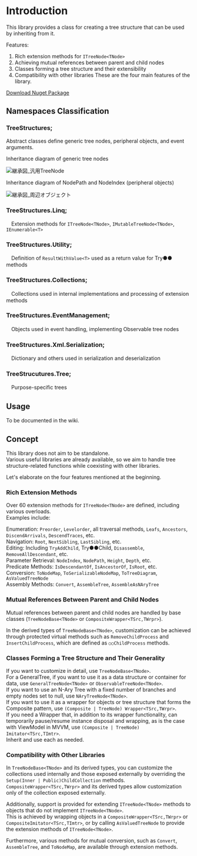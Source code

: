 # Introduction

This library provides a class for creating a tree structure that can be used by inheriting from it.

Features:

1. Rich extension methods for `ITreeNode<TNode>`
1. Achieving mutual references between parent and child nodes
1. Classes forming a tree structure and their extensibility
1. Compatibility with other libraries
These are the four main features of the library.

[Download Nuget Package](https://www.nuget.org/packages/TreeStructures/)  

## Namespaces Classification

### TreeStructures;
Abstract classes define generic tree nodes, peripheral objects, and event arguments.

Inheritance diagram of generic tree nodes

 ![継承図_汎用TreeNode](https://github.com/Houzkin/TreeStructures/assets/12586097/7ecb0437-3eb6-4569-bc97-09f2c9353820)

Inheritance diagram of NodePath and NodeIndex (peripheral objects)

![継承図_周辺オブジェクト](https://github.com/Houzkin/TreeStructure/assets/12586097/9f17c735-3e0e-40dc-b374-d4d6b380b03a)

### TreeStructures.Linq;
　Extension methods for `ITreeNode<TNode>`, `IMutableTreeNode<TNode>`, `IEnumerable<T>`
### TreeStructures.Utility;
　Definition of `ResultWithValue<T>` used as a return value for Try●● methods
### TreeStructures.Collections;
　Collections used in internal implementations and processing of extension methods
### TreeStructures.EventManagement;
　Objects used in event handling, implementing Observable tree nodes
### TreeStructures.Xml.Serialization;
　Dictionary and others used in serialization and deserialization
### TreeStrucutures.Tree;
　Purpose-specific trees
 
## Usage
To be documented in the wiki.

## Concept
This library does not aim to be standalone.   
Various useful libraries are already available, so we aim to handle tree structure-related functions while coexisting with other libraries.  
  
Let's elaborate on the four features mentioned at the beginning.

### Rich Extension Methods
Over 60 extension methods for `ITreeNode<TNode>` are defined, including various overloads.    
Examples include:

Enumeration: `Preorder`, `Levelorder`, all traversal methods, `Leafs`, `Ancestors`, `DiscendArrivals`, `DescendTraces`, etc.  
Navigation: `Root`, `NextSibling`, `LastSibling`, etc.   
Editing: Including `TryAddChild`, Try●●Child, `Disassemble`, `RemoveAllDescendant`, etc.  
Parameter Retrieval: `NodeIndex`, `NodePath`, `Height`, `Depth`, etc.  
Predicate Methods: `IsDescendantOf`, `IsAncestorOf`, `IsRoot`, etc.  
Conversion: `ToNodeMap`, `ToSerializableNodeMap`, `ToTreeDiagram`, `AsValuedTreeNode`  
Assembly Methods: `Convert`, `AssembleTree`, `AssembleAsNAryTree`

### Mutual References Between Parent and Child Nodes
Mutual references between parent and child nodes are handled by base classes (`TreeNodeBase<TNode>` or `CompositeWrapper<TSrc,TWrpr>`). 

In the derived types of `TreeNodeBase<TNode>`, customization can be achieved through protected virtual methods such as `RemoveChildProcess` and `InsertChildProcess`, which are defined as `○○ChildProcess` methods.

### Classes Forming a Tree Structure and Their Generality
If you want to customize in detail, use `TreeNodeBase<TNode>`.   
For a GeneralTree, if you want to use it as a data structure or container for data, use `GeneralTreeNode<TNode>` or `ObservableTreeNode<TNode>`.   
If you want to use an N-Ary Tree with a fixed number of branches and empty nodes set to null, use `NAryTreeNode<TNode>`.   
If you want to use it as a wrapper for objects or tree structure that forms the Composite pattern, use `(Composite | TreeNode) Wrapper<TSrc,TWrpr>`.   
If you need a Wrapper that, in addition to its wrapper functionality, can temporarily pause/resume instance disposal and wrapping, as is the case with ViewModel in MVVM, use `(Composite | TreeNode) Imitator<TSrc,TImtr>`.   
Inherit and use each as needed.

### Compatibility with Other Libraries
In `TreeNodeBase<TNode>` and its derived types, you can customize the collections used internally and those exposed externally by overriding the `Setup(Inner | Public)ChildCollection` methods.  
`CompositeWrapper<TSrc,TWrpr>` and its derived types allow customization only of the collection exposed externally.  
  
Additionally, support is provided for extending `ITreeNode<TNode>` methods to objects that do not implement `ITreeNode<TNode>`.  
This is achieved by wrapping objects in a `CompositeWrapper<TSrc,TWrpr>` or `CompositeImitator<TSrc,TImtr>`, or by calling `AsValuedTreeNode` to provide the extension methods of `ITreeNode<TNode>`.  
  
Furthermore, various methods for mutual conversion, such as `Convert`, `AssembleTree`, and `ToNodeMap`, are available through extension methods.  



